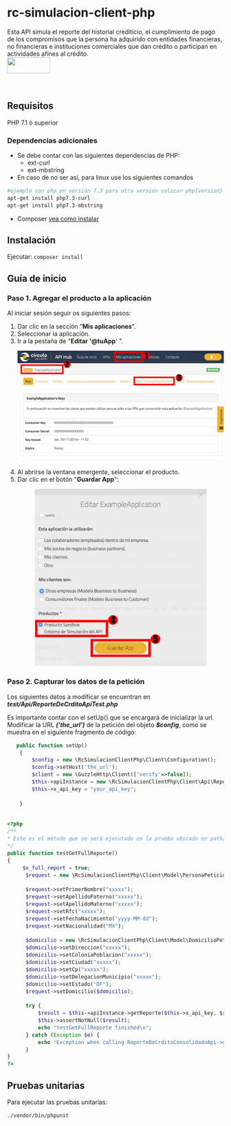 # rc-simulacion-client-php

<p>Esta API simula el reporte del historial crediticio, el cumplimiento de pago de los compromisos que la persona ha adquirido con entidades financieras, no financieras e instituciones comerciales que dan crédito o participan en actividades afines al crédito.<br/><img src='https://www.circulodecredito.com.mx/assets/img/logocirculo.png' height='37' width='100'/></p><br/>

## Requisitos

PHP 7.1 ó superior

### Dependencias adicionales
- Se debe contar con las siguientes dependencias de PHP:
    - ext-curl
    - ext-mbstring
- En caso de no ser así, para linux use los siguientes comandos

```sh
#ejemplo con php en versión 7.3 para otra versión colocar php{version}-curl
apt-get install php7.3-curl
apt-get install php7.3-mbstring
```
- Composer [vea como instalar][1]

## Instalación

Ejecutar: `composer install`

## Guía de inicio

### Paso 1. Agregar el producto a la aplicación

Al iniciar sesión seguir os siguientes pasos:

 1. Dar clic en la sección "**Mis aplicaciones**".
 2. Seleccionar la aplicación.
 3. Ir a la pestaña de "**Editar '@tuApp**' ".
    <p align="center">
      <img src="https://github.com/APIHub-CdC/imagenes-cdc/blob/master/edit_applications.jpg" width="900">
    </p>
 4. Al abrirse la ventana emergente, seleccionar el producto.
 5. Dar clic en el botón "**Guardar App**":
    <p align="center">
      <img src="https://github.com/APIHub-CdC/imagenes-cdc/blob/master/selected_product.jpg" width="400">
    </p>

### Paso 2. Capturar los datos de la petición

Los siguientes datos a modificar se encuentran en ***test/Api/ReporteDeCrditoApiTest.php***

Es importante contar con el setUp() que se encargará de inicializar la url. Modificar la URL ***('the_url')*** de la petición del objeto ***$config***, como se muestra en el siguiente fragmento de código:

```php
   public function setUp()
    {
        $config = new \RcSimulacionClientPhp\Client\Configuration();
        $config->setHost('the_url');
        $client = new \GuzzleHttp\Client(['verify'=>false]);
        $this->apiInstance = new \RcSimulacionClientPhp\Client\Api\ReporteDeCrditoApi($client, $config);
        $this->x_api_key = "your_api_key";
        
    }
```
```php

<?php
/**
* Este es el método que se será ejecutado en la prueba ubicado en path/to/repository/test/Api/ReporteDeCrditoConsolidadoApiTest.php
*/
public function testGetFullReporte()
{
     $x_full_report = true;
      $request = new \RcSimulacionClientPhp\Client\Model\PersonaPeticion();
      
      $request->setPrimerNombre("xxxxx");
      $request->setApellidoPaterno("xxxxx");
      $request->setApellidoMaterno("xxxxx");
      $request->setRfc("xxxxx");
      $request->setFechaNacimiento("yyyy-MM-dd");
      $request->setNacionalidad("MX");

      $domicilio = new \RcSimulacionClientPhp\Client\Model\DomicilioPeticion();
      $domicilio->setDireccion("xxxxx");
      $domicilio->setColoniaPoblacion("xxxxx");
      $domicilio->setCiudad("xxxxx");
      $domicilio->setCp("xxxxx");
      $domicilio->setDelegacionMunicipio("xxxxx");
      $domicilio->setEstado("DF");
      $request->setDomicilio($domicilio); 
      
      try {
          $result = $this->apiInstance->getReporte($this->x_api_key, $request, $x_full_report);
          $this->assertNotNull($result);
          echo "testGetFullReporte finished\n";
      } catch (Exception $e) {
          echo 'Exception when calling ReporteDeCrditoConsolidadoApi->getReporte: ', $e->getMessage(), PHP_EOL;
      }
}
?>
```
## Pruebas unitarias

Para ejecutar las pruebas unitarias:

```sh
./vendor/bin/phpunit
```

[1]: https://getcomposer.org/doc/00-intro.md#installation-linux-unix-macos
